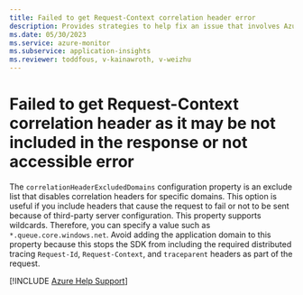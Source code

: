 ```yaml
---
title: Failed to get Request-Context correlation header error
description: Provides strategies to help fix an issue that involves Azure Monitor Application Insights for webpages.
ms.date: 05/30/2023
ms.service: azure-monitor
ms.subservice: application-insights
ms.reviewer: toddfous, v-kainawroth, v-weizhu
---
```

# Failed to get Request-Context correlation header as it may be not included in the response or not accessible error

The `correlationHeaderExcludedDomains` configuration property is an exclude list that disables correlation headers for specific domains. This option is useful if you include headers that cause the request to fail or not to be sent because of third-party server configuration. This property supports wildcards. Therefore, you can specify a value such as `*.queue.core.windows.net`. Avoid adding the application domain to this property because this stops the SDK from including the required distributed tracing `Request-Id`, `Request-Context`, and `traceparent` headers as part of the request.

[!INCLUDE [Azure Help Support](../../../includes/azure-help-support.md)]